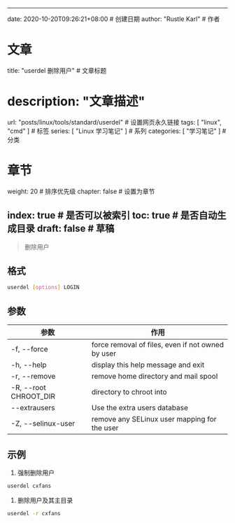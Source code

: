 ---
date: 2020-10-20T09:26:21+08:00  # 创建日期
author: "Rustle Karl"  # 作者

# 文章
title: "userdel 删除用户"  # 文章标题
# description: "文章描述"
url:  "posts/linux/tools/standard/userdel"  # 设置网页永久链接
tags: [ "linux", "cmd" ]  # 标签
series: [ "Linux 学习笔记" ]  # 系列
categories: [ "学习笔记" ]  # 分类

# 章节
weight: 20 # 排序优先级
chapter: false  # 设置为章节

index: true  # 是否可以被索引
toc: true  # 是否自动生成目录
draft: false  # 草稿
----

> 删除用户

## 格式

```bash
userdel [options] LOGIN
```

## 参数

| 参数 | 作用 |
| -------- | -------- |
| -f, --force | force removal of files, even if not owned by user |
| -h, --help | display this help message and exit |
| -r, --remove | remove home directory and mail spool |
| -R, --root CHROOT_DIR | directory to chroot into |
| --extrausers | Use the extra users database |
| -Z, --selinux-user | remove any SELinux user mapping for the user |

## 示例

1. 强制删除用户

```bash
userdel cxfans
```

1. 删除用户及其主目录

```bash
userdel -r cxfans
```
